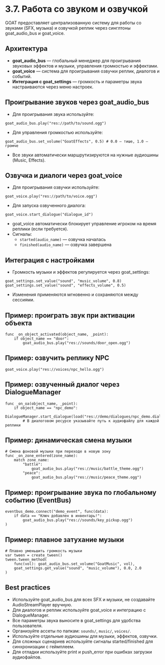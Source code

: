 # 3.7. Работа со звуком и озвучкой

GOAT предоставляет централизованную систему для работы со звуками (SFX, музыка) и озвучкой реплик через синглтоны goat_audio_bus и goat_voice.

## Архитектура

- **goat_audio_bus** — глобальный менеджер для проигрывания звуковых эффектов и музыки, управления громкостью и эффектами.
- **goat_voice** — система для проигрывания озвучки реплик, диалогов и событий.
- **Интеграция с goat_settings** — громкость и параметры звука настраиваются через меню настроек.

## Проигрывание звуков через goat_audio_bus

- Для проигрывания звука используйте:

```gdscript
goat_audio_bus.play("res://path/to/sound.ogg")
```

- Для управления громкостью используйте:

```gdscript
goat_audio_bus.set_volume("GoatEffects", 0.5) # 0.0 — тише, 1.0 — громче
```

- Все звуки автоматически маршрутизируются на нужные аудиошины (Music, Effects).

## Озвучка и диалоги через goat_voice

- Для проигрывания озвучки используйте:

```gdscript
goat_voice.play("res://path/to/voice.ogg")
```

- Для запуска озвученного диалога:

```gdscript
goat_voice.start_dialogue("dialogue_id")
```

- goat_voice автоматически блокирует управление игроком на время реплики (если требуется).
- Сигналы:
    - `started(audio_name)` — озвучка началась
    - `finished(audio_name)` — озвучка завершена

## Интеграция с настройками

- Громкость музыки и эффектов регулируется через goat_settings:

```gdscript
goat_settings.set_value("sound", "music_volume", 0.8)
goat_settings.set_value("sound", "effects_volume", 0.5)
```

- Изменения применяются мгновенно и сохраняются между сессиями.

## Пример: проиграть звук при активации объекта

```gdscript
func _on_object_activated(object_name, _point):
    if object_name == "door":
        goat_audio_bus.play("res://sounds/door_open.ogg")
```

## Пример: озвучить реплику NPC

```gdscript
goat_voice.play("res://voices/npc_hello.ogg")
```

## Пример: озвученный диалог через DialogueManager

```gdscript
func _on_oa(object_name, _point):
    if object_name == "npc_demo":
        DialogueManager.start_dialogue(load("res://demo/dialogues/npc_demo.dialogue"))
        # В диалоговом ресурсе указывайте путь к аудиофайлу для каждой реплики
```

## Пример: динамическая смена музыки

```gdscript
# Смена фоновой музыки при переходе в новую зону
func _on_zone_entered(zone_name):
    match zone_name:
        "battle":
            goat_audio_bus.play("res://music/battle_theme.ogg")
        "peace":
            goat_audio_bus.play("res://music/peace_theme.ogg")
```

## Пример: проигрывание звука по глобальному событию (EventBus)

```gdscript
eventbus_demo.connect("demo_event", func(data):
    if data == "Ключ добавлен в инвентарь!":
        goat_audio_bus.play("res://sounds/key_pickup.ogg")
)
```

## Пример: плавное затухание музыки

```gdscript
# Плавно уменьшить громкость музыки
var tween = create_tween()
tween.tween_method(
    func(vol): goat_audio_bus.set_volume("GoatMusic", vol),
    goat_settings.get_value("sound", "music_volume"), 0.0, 2.0
)
```

## Best practices
- Используйте goat_audio_bus для всех SFX и музыки, не создавайте AudioStreamPlayer вручную.
- Для диалогов и реплик используйте goat_voice и интеграцию с DialogueManager.
- Все параметры звука выносите в goat_settings для удобства пользователя.
- Организуйте ассеты по папкам: `sounds/`, `music/`, `voices/`.
- Используйте отдельные аудиошины для музыки, эффектов, озвучки.
- Для сложных сценариев используйте сигналы started/finished для синхронизации с геймплеем.
- Для отладки используйте print и push_error при ошибках загрузки аудиофайлов.
